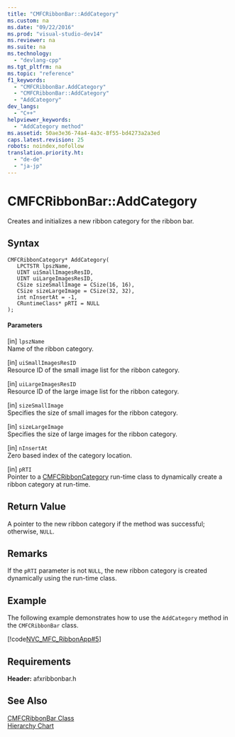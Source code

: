 ```yaml
---
title: "CMFCRibbonBar::AddCategory"
ms.custom: na
ms.date: "09/22/2016"
ms.prod: "visual-studio-dev14"
ms.reviewer: na
ms.suite: na
ms.technology: 
  - "devlang-cpp"
ms.tgt_pltfrm: na
ms.topic: "reference"
f1_keywords: 
  - "CMFCRibbonBar.AddCategory"
  - "CMFCRibbonBar::AddCategory"
  - "AddCategory"
dev_langs: 
  - "C++"
helpviewer_keywords: 
  - "AddCategory method"
ms.assetid: 50ae3e36-74a4-4a3c-8f55-bd4273a2a3ed
caps.latest.revision: 25
robots: noindex,nofollow
translation.priority.ht: 
  - "de-de"
  - "ja-jp"
---
```

# CMFCRibbonBar::AddCategory
Creates and initializes a new ribbon category for the ribbon bar.  
  
## Syntax  
  
```  
CMFCRibbonCategory* AddCategory(  
   LPCTSTR lpszName,  
   UINT uiSmallImagesResID,  
   UINT uiLargeImagesResID,  
   CSize sizeSmallImage = CSize(16, 16),  
   CSize sizeLargeImage = CSize(32, 32),  
   int nInsertAt = -1,  
   CRuntimeClass* pRTI = NULL   
);  
```  
  
#### Parameters  
 [in] `lpszName`  
 Name of the ribbon category.  
  
 [in] `uiSmallImagesResID`  
 Resource ID of the small image list for the ribbon category.  
  
 [in] `uiLargeImagesResID`  
 Resource ID of the large image list for the ribbon category.  
  
 [in] `sizeSmallImage`  
 Specifies the size of small images for the ribbon category.  
  
 [in] `sizeLargeImage`  
 Specifies the size of large images for the ribbon category.  
  
 [in] `nInsertAt`  
 Zero based index of the category location.  
  
 [in] `pRTI`  
 Pointer to a [CMFCRibbonCategory](../vs140/cmfcribboncategory-class.md) run-time class to dynamically create a ribbon category at run-time.  
  
## Return Value  
 A pointer to the new ribbon category if the method was successful; otherwise, `NULL`.  
  
## Remarks  
 If the `pRTI` parameter is not `NULL`, the new ribbon category is created dynamically using the run-time class.  
  
## Example  
 The following example demonstrates how to use the `AddCategory` method in the `CMFCRibbonBar` class.  
  
 [!code[NVC_MFC_RibbonApp#5](../vs140/codesnippet/CPP/cmfcribbonbar--addcategory_1.cpp)]  
  
## Requirements  
 **Header:** afxribbonbar.h  
  
## See Also  
 [CMFCRibbonBar Class](../vs140/cmfcribbonbar-class.md)   
 [Hierarchy Chart](../vs140/hierarchy-chart.md)